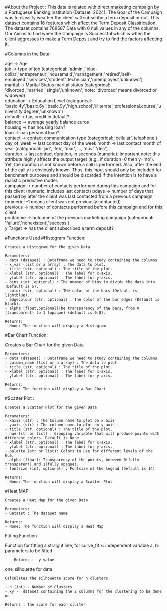 #About the Project :
This data is related with direct marketing campaign by a Portuguese Banking Institution (Dataset, 2024). The Goal of the Campaign was to classify weather the client will subscribe a term deposit or not. This dataset contains 16 features which affect the Term Deposit Classification. The dataset contains 768587 Data with 0 null values in any of the columns. Our Aim is to find when the Campaign is Successful which is when the client aggresses to make a Term Deposit and try to find the factors affecting it.

#Columns in the Data:

age	->	Age			
job	->	type of job (categorical: 'admin.','blue-collar','entrepreneur','housemaid','management','retired','self-employed','services','student','technician','unemployed','unknown')		
marital	->	Marital Status	marital status (categorical: 'divorced','married','single','unknown'; note: 'divorced' means divorced or widowed)		
education	->	Education Level	(categorical: 'basic.4y','basic.6y','basic.9y','high.school','illiterate','professional.course','university.degree','unknown')		
default	->		has credit in default?		
balance		->	average yearly balance	euros	
housing	->		has housing loan?		
loan	->		has personal loan?		
contact	->		contact communication type (categorical: 'cellular','telephone')		
day_of_week	->		last contact day of the week
month	->		last contact month of year (categorical: 'jan', 'feb', 'mar', ..., 'nov', 'dec')		
duration	->		last contact duration, in seconds (numeric). Important note: this attribute highly affects the output target (e.g., if duration=0 then y='no'). Yet, the duration is not known before a call is performed. Also, after the end of the call y is obviously known. Thus, this input should only be included for benchmark purposes and should be discarded if the intention is to have a realistic predictive model.		
campaign	->		number of contacts performed during this campaign and for this client (numeric, includes last contact)
pdays	->	number of days that passed by after the client was last contacted from a previous campaign (numeric; -1 means client was not previously contacted)		
previous	->		number of contacts performed before this campaign and for this client		
poutcome	->	outcome of the previous marketing campaign (categorical: 'failure','nonexistent','success')		
y	Target	->		has the client subscribed a term deposit?

#Functions Used
#Histogram Function:
 
    
    Creates a Histogram for the given Data 

    Parameters:
    - data (dataset) : Dataframe we need to study containing the columns 
    - x_var (list or a array) : The data to plot.
    - title (str, optional) : The title of the plot.
    - xlabel (str, optional) : The label for x-axis.
    - ylabel (str, optional) : The label for y-axis.
    - bins (int ,optional) : The number of bins to divide the data into (Default is 5).
    - color (str, optional) : THe color of the bars (Default is lightblue).
    - edgecolour (str, optional) : The color of the bar edges (Default is black).
    - alpha (float,optional)The transparency of the bars, from 0 (transparent) to 1 (opaque) (default is 0.8).

    Returns:
    - None: The function will display a Histogram
  

  #Bar Chart Function:

  Creates a Bar Chart for the given Data 

    Parameters:
    - data (dataset) : Dataframe we need to study containing the columns 
    - column_name (list or a array) : The data to plot.
    - title (str, optional) : The title of the plot.
    - xlabel (str, optional) : The label for x-axis.
    - ylabel (str, optional) : The label for y-axis.

    Returns:
    - None: The function will display a Bar Chart

  
#Scatter Plot :

    Creates a Scatter Plot for the given Data 

    Parameters:
    - xaxis (str) : The Column name to plot on x axis 
    - yaxis (str) : The column name to plot on y axis .
    - title (str, optional) : The title of the plot.
    - hue (str or list) : Grouping variable that will produce points with different colors. Default is None
    - xlabel (str, optional) : The label for x-axis.
    - ylabel (str, optional) : The label for y-axis.
    - palette (str or list): Colors to use for different levels of the hue. 
    - alpha (float): Transparency of the points, between 0(fully transparent) and 1(fully opaque).
    - fontsize (int, optional) : Fontsize of the legend (Default is 14)

    Returns:
    - None: The function will display a Scatter Plot
    
#Heat MAP
    
    Creates a Heat Map for the given Data 

    Parameters:
    - Dataset : The dataset name

    Returns:
    - None: The function will display a Heat Map

Fitting Function

 
Function for fitting a straight line, for curve_fit
        x: independent variable
        a, b: parameters to be fitted

        Returns :  y value
one_silhouette for data 

    Calculates the silhouette score for n clusters.

    - n (int) - Number of Clusters
    - xy -  dataset containing the 2 columns for the clustering to be done on 

    Returns : The score for each cluster

    
